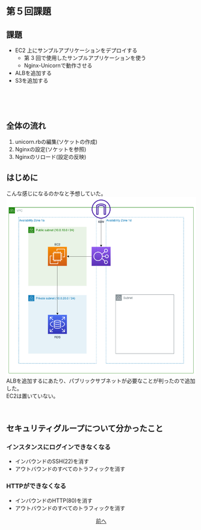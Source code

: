 # `第５回課題`
## 課題
- EC2 上にサンプルアプリケーションをデプロイする
  - 第 3 回で使用したサンプルアプリケーションを使う
  - Nginx-Unicornで動作させる
- ALBを追加する
- S3を追加する
<br/>
<br/>
<br/>

## 全体の流れ
1. unicorn.rbの編集(ソケットの作成)  
1. Nginxの設定(ソケットを参照)  
1. Nginxのリロード(設定の反映)


## はじめに
こんな感じになるのかなと予想していた。  
![予想図](images/diagram/5-3/1.png)  
ALBを追加するにあたり、パブリックサブネットが必要なことが判ったので追加した。  
EC2は置いていない。  

<br/>


## セキュリティグループについて分かったこと
### インスタンスにログインできなくなる
- インバウンドのSSH(22)を消す
- アウトバウンドのすべてのトラフィックを消す
### HTTPができなくなる
- インバウンドのHTTP(80)を消す
- アウトバウンドのすべてのトラフィックを消す




























<div style="text-align: center;">

[前へ](./lecture05-2.md)

</div>